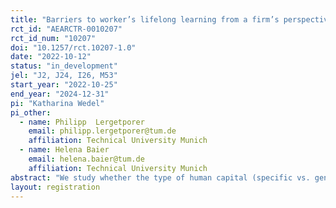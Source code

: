 ```yaml
---
title: "Barriers to worker’s lifelong learning from a firm’s perspective "
rct_id: "AEARCTR-0010207"
rct_id_num: "10207"
doi: "10.1257/rct.10207-1.0"
date: "2022-10-12"
status: "in_development"
jel: "J2, J24, I26, M53"
start_year: "2022-10-25"
end_year: "2024-12-31"
pi: "Katharina Wedel"
pi_other:
  - name: Philipp  Lergetporer
    email: philipp.lergetporer@tum.de
    affiliation: Technical University Munich
  - name: Helena Baier
    email: helena.baier@tum.de
    affiliation: Technical University Munich
abstract: "We study whether the type of human capital (specific vs. general) and the type of employee (unskilled vs. skilled) matter for managers’ decisions to approve lifelong learning opportunities for their employees in their company. For that purpose, we implement a vignette experiment among managers from small and medium-sized enterprises in Germany, who are presented with hypothetical scenarios involving fictitious employees. Respondents will be asked about their likelihood to allow this described employee to attend further training. The main objective is to understand obstacles to employees' additional training and lifelong learning activities within organizations."
layout: registration
---
```


